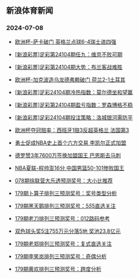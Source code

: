 ## 新浪体育新闻 
### 2024-07-08

+ [欧洲杯-萨卡破门 英格兰点球6-4瑞士进四强](https://sports.sina.com.cn/g/pl/2024-07-07/doc-incchcus5186650.shtml)

+ [[新浪彩票]足彩第24104期任九：维京不败可期](https://sports.sina.com.cn/l/2024-07-07/doc-incchcuu0676717.shtml)

+ [[新浪彩票]足彩第24104期大势：布兰客战难胜](https://sports.sina.com.cn/l/2024-07-07/doc-incchcuu0676055.shtml)

+ [欧洲杯-加克波造乌龙德弗赖破门 荷兰2-1土耳其](https://sports.sina.com.cn/g/pl/2024-07-07/doc-incchcus5189562.shtml)

+ [[新浪彩票]足彩24104期冷热指数：莫尔德坐和望赢](https://sports.sina.com.cn/l/2024-07-07/doc-incchcus5180780.shtml)

+ [[新浪彩票]足彩第24104期盈亏指数：罗森博格不稳](https://sports.sina.com.cn/l/2024-07-07/doc-incchcuu0677436.shtml)

+ [[新浪彩票]足彩24104期投注策略：洛城银河需防平](https://sports.sina.com.cn/l/2024-07-07/doc-incchcus5179995.shtml)

+ [欧洲杯夺冠赔率：西班牙1赔3反超英格兰 法国第3](https://sports.sina.com.cn/l/2024-07-07/doc-incchqkq0507068.shtml)

+ [勇士促成NBA史上首个六方交易 李凯尔正式加盟](https://sports.sina.com.cn/basketball/nba/2024-07-07/doc-incchqkn5006593.shtml)

+ [德罗赞3年7600万签换加盟国王 巴恩斯去马刺](https://sports.sina.com.cn/basketball/nba/2024-07-07/doc-incchqkn4996401.shtml)

+ [NBA夏联-程帅澎16分 中国男篮50-101惨败国王](https://sports.sina.com.cn/basketball/cba/2024-07-07/doc-incchqkq0519019.shtml)

+ [078期徐联营大乐透预测奖号：大小比推荐](https://sports.sina.com.cn/l/2024-07-07/doc-incchyyh4814426.shtml)

+ [179期卜算子排列三预测奖号：奖号类型分析](https://sports.sina.com.cn/l/2024-07-07/doc-incchyyk0307504.shtml)

+ [179期黑天鹅排列三预测奖号：5*5*5直选关注](https://sports.sina.com.cn/l/2024-07-07/doc-incchyyk0308832.shtml)

+ [179期老刀排列三预测奖号：012路码参考](https://sports.sina.com.cn/l/2024-07-07/doc-incchyyh4811519.shtml)

+ [双色球头奖5注755万元分落5地 奖池23.8亿元](https://sports.sina.com.cn/l/2024-07-07/doc-inccirwi1650924.shtml)

+ [179期老郑排列三预测奖号：复式直选关注](https://sports.sina.com.cn/l/2024-07-07/doc-incchyyk0308384.shtml)

+ [179期李笑岚排列三预测奖号：奇偶分析](https://sports.sina.com.cn/l/2024-07-07/doc-incchyyh4811148.shtml)

+ [179期黄欢排列三预测奖号：跨度分析](https://sports.sina.com.cn/l/2024-07-07/doc-incchyyh4809920.shtml)

